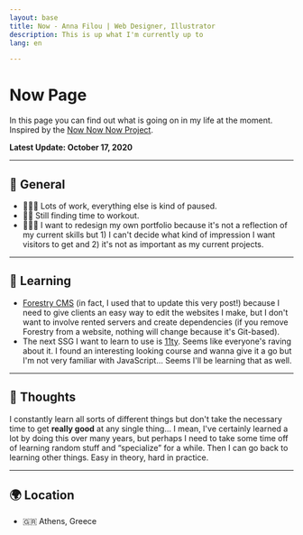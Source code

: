 ```yaml
---
layout: base
title: Now - Anna Filou | Web Designer, Illustrator
description: This is up what I'm currently up to
lang: en

---
```

# Now Page

In this page you can find out what is going on in my life at the moment.
Inspired by the [Now Now Now Project](https://nownownow.com/about).

**Latest Update: October 17, 2020**

***

## 📜 General

* 👩🏻‍💻 Lots of work, everything else is kind of paused.
* 💪🏻 Still finding time to workout.
* 👩🏻‍🎨 I want to redesign my own portfolio because it's not a reflection of my current skills but 1) I can't decide what kind of impression I want visitors to get and 2) it's not as important as my current projects.

***

## 📖 Learning

* [Forestry CMS](forestry.io) (in fact, I used that to update this very post!) because I need to give clients an easy way to edit the websites I make, but I don't want to involve rented servers and create dependencies (if you remove Forestry from a website, nothing will change because it's Git-based).
* The next SSG I want to learn to use is [11ty](https://github.com/vwochnik/jekyll-email-protect). Seems like everyone's raving about it. I found an interesting looking course and wanna give it a go but I'm not very familiar with JavaScript… Seems I'll be learning that as well.

***

## 💭 Thoughts

I constantly learn all sorts of different things but don't take the necessary time to get **really good** at any single thing… I mean, I've certainly learned a lot by doing this over many years, but perhaps I need to take some time off of learning random stuff and “specialize” for a while. Then I can go back to learning other things. Easy in theory, hard in practice.

***

## 🌍 Location

* 🇬🇷 Athens, Greece